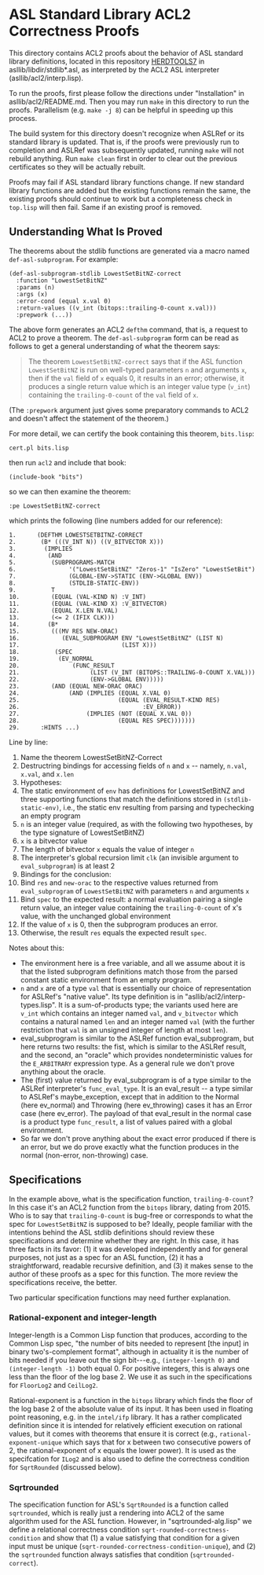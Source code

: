 
ASL Standard Library ACL2 Correctness Proofs
============================================

This directory contains ACL2 proofs about the behavior of ASL standard
library definitions, located in this repository
[HERDTOOLS7](github.com/herd/herdtools7) in asllib/libdir/stdlib*.asl, as
interpreted by the ACL2 ASL interpreter (asllib/acl2/interp.lisp).

To run the proofs, first please follow the directions under
"Installation" in asllib/acl2/README.md. Then you may run `make` in
this directory to run the proofs.  Parallelism (e.g. `make -j 8`) can
be helpful in speeding up this process.

The build system for this directory doesn't recognize when ASLRef or
its standard library is updated. That is, if the proofs were
previously run to completion and ASLRef was subsequently updated,
running `make` will not rebuild anything. Run `make clean` first in
order to clear out the previous certificates so they will be actually
rebuilt.

Proofs may fail if ASL standard library functions change. If new
standard library functions are added but the existing functions remain
the same, the existing proofs should continue to work but a
completeness check in `top.lisp` will then fail. Same if an existing
proof is removed.

Understanding What Is Proved
----------------------------

The theorems about the stdlib functions are generated via a macro named
`def-asl-subprogram`. For example:

```
(def-asl-subprogram-stdlib LowestSetBitNZ-correct
  :function "LowestSetBitNZ"
  :params (n)
  :args (x)
  :error-cond (equal x.val 0)
  :return-values ((v_int (bitops::trailing-0-count x.val)))
  :prepwork (...))
```

The above form generates an ACL2 `defthm` command, that is, a request
to ACL2 to prove a theorem. The `def-asl-subprogram` form can be read
as follows to get a general understanding of what the theorem says:

> The theorem `LowestSetBitNZ-correct` says that if the ASL function
> `LowestSetBitNZ` is run on well-typed parameters `n` and arguments `x`,
> then if the `val` field of `x` equals 0, it results in an error; otherwise,
> it produces a single return value which is an integer value type (`v_int`)
> containing the `trailing-0-count` of the `val` field of `x`.

(The `:prepwork` argument just gives some preparatory commands to ACL2
and doesn't affect the statement of the theorem.)

For more detail, we can certify the book containing this theorem, `bits.lisp`:
```
cert.pl bits.lisp
```
then run `acl2` and include that book:
```
(include-book "bits")
```
so we can then examine the theorem:
```
:pe LowestSetBitNZ-correct
```
which prints the following (line numbers added for our reference):
```
1.      (DEFTHM LOWESTSETBITNZ-CORRECT
2.       (B* (((V_INT N)) ((V_BITVECTOR X)))
3.        (IMPLIES
4.         (AND
5.          (SUBPROGRAMS-MATCH
6.               '("LowestSetBitNZ" "Zeros-1" "IsZero" "LowestSetBit")
7.               (GLOBAL-ENV->STATIC (ENV->GLOBAL ENV))
8.               (STDLIB-STATIC-ENV))
9.          T
10.         (EQUAL (VAL-KIND N) :V_INT)
11.         (EQUAL (VAL-KIND X) :V_BITVECTOR)
12.         (EQUAL X.LEN N.VAL)
13.         (<= 2 (IFIX CLK)))
14.        (B*
15.         (((MV RES NEW-ORAC)
16.            (EVAL_SUBPROGRAM ENV "LowestSetBitNZ" (LIST N)
17.                             (LIST X)))
18.          (SPEC
19.           (EV_NORMAL
20.               (FUNC_RESULT
21.                    (LIST (V_INT (BITOPS::TRAILING-0-COUNT X.VAL)))
22.                    (ENV->GLOBAL ENV)))))
23.         (AND (EQUAL NEW-ORAC ORAC)
24.              (AND (IMPLIES (EQUAL X.VAL 0)
25.                            (EQUAL (EVAL_RESULT-KIND RES)
26.                                   :EV_ERROR))
27.                   (IMPLIES (NOT (EQUAL X.VAL 0))
28.                            (EQUAL RES SPEC)))))))
29.      :HINTS ...)
```

Line by line:

1. Name the theorem LowestSetBitNZ-Correct
2. Destructring bindings for accessing fields of `n` and `x` --
   namely, `n.val`, `x.val`, and `x.len`
4. Hypotheses:
5. The static environment of `env` has definitions for LowestSetBitNZ
   and three supporting functions that match the definitions stored in
   `(stdlib-static-env)`, i.e., the static env resulting from parsing
   and typechecking an empty program
10. `n` is an integer value (required, as with the following two
    hypotheses, by the type signature of LowestSetBitNZ)
11. `x` is a bitvector value
12. The length of bitvector `x` equals the value of integer `n`
13. The interpreter's global recursion limit `clk` (an invisible
    argument to `eval_subprogram`) is at least 2
14. Bindings for the conclusion:
15. Bind `res` and `new-orac` to the respective values returned from
    `eval_subprogram` of `LowestSetBitNZ` with parameters `n` and
    arguments `x`
18. Bind `spec` to the expected result: a normal evaluation pairing a
    single return value, an integer value containing the
    `trailing-0-count` of x's value, with the unchanged global
    environment
24. If the value of `x` is 0, then the subprogram produces an error.
27. Otherwise, the result `res` equals the expected result `spec`.

Notes about this:
 * The environment here is a free variable, and all we assume about it
   is that the listed subprogram definitions match those from the
   parsed constant static environment from an empty program.
 * `n` and `x` are of a type `val` that is essentially our choice of
   representation for ASLRef's "native value". Its type definition is
   in "asllib/acl2/interp-types.lisp". It is a sum-of-products type;
   the variants used here are `v_int` which contains an integer named
   `val`, and `v_bitvector` which contains a natural named `len` and
   an integer named `val` (with the further restriction that `val` is
   an unsigned integer of length at most `len`).
 * eval_subprogram is similar to the ASLRef function eval_subprogram,
   but here returns two results: the fist, which is similar to the
   ASLRef result, and the second, an "oracle" which provides
   nondeterministic values for the `E_ARBITRARY` expression type. As a
   general rule we don't prove anything about the oracle.
 * The (first) value returned by eval_subprogram is of a type similar
   to the ASLRef interpreter's `func_eval_type`. It is an eval_result
   -- a type similar to ASLRef's maybe_exception, except that in
   addition to the Normal (here ev_normal) and Throwing (here
   ev_throwing) cases it has an Error case (here ev_error). The
   payload of that eval_result in the normal case is a product type
   `func_result`, a list of values paired with a global environment.
 * So far we don't prove anything about the exact error produced if
   there is an error, but we do prove exactly what the function
   produces in the normal (non-error, non-throwing) case.

Specifications
--------------

In the example above, what is the specification function,
`trailing-0-count`? In this case it's an ACL2 function from the
`bitops` library, dating from 2015. Who is to say that
`trailing-0-count` is bug-free or corresponds to what the spec for
`LowestSetBitNZ` is supposed to be? Ideally, people familiar with the
intentions behind the ASL stdlib definitions should review these
specifications and determine whether they are right. In this case, it
has three facts in its favor: (1) it was developed independently and for
general purposes, not just as a spec for an ASL function, (2) it has a
straightforward, readable recursive definition, and (3) it makes sense
to the author of these proofs as a spec for this function. The more
review the specifications receive, the better.

Two particular specification functions may need further explanation.

### Rational-exponent and integer-length

Integer-length is a Common Lisp function that produces, according to
the Common Lisp spec, "the number of bits needed to represent [the
input] in binary two's-complement format", although in actuality it is
the number of bits needed if you leave out the sign bit---e.g.,
`(integer-length 0)` and `(integer-length -1)` both equal 0. For
positive integers, this is always one less than the floor of the log
base 2. We use it as such in the specifications for `FloorLog2` and
`CeilLog2`.

Rational-exponent is a function in the `bitops` library which finds
the floor of the log base 2 of the absolute value of its input. It has
been used in floating point reasoning, e.g. in the `intel/ifp`
library. It has a rather complicated definition since it is intended
for relatively efficient execution on rational values, but it comes
with theorems that ensure it is correct (e.g.,
`rational-exponent-unique` which says that for x between two
consecutive powers of 2, the rational-exponent of x equals the lower
power). It is used as the specifcation for `ILog2` and is also used to
define the correctness condition for `SqrtRounded` (discussed below).

### Sqrtrounded

The specification function for ASL's `SqrtRounded` is a function
called `sqrtrounded`, which is really just a rendering into ACL2 of
the same algorithm used for the ASL function. However, in
"sqrtrounded-alg.lisp" we define a relational correctness condition
`sqrt-rounded-correctness-condition` and show that (1) a value
satisfying that condition for a given input must be unique
(`sqrt-rounded-correctness-condition-unique`), and (2) the
`sqrtrounded` function always satisfies that condition
(`sqrtrounded-correct`).

